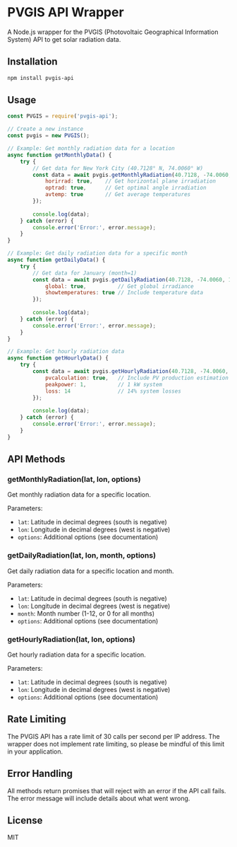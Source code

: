 # PVGIS API Wrapper

A Node.js wrapper for the PVGIS (Photovoltaic Geographical Information System) API to get solar radiation data.

## Installation

```bash
npm install pvgis-api
```

## Usage

```javascript
const PVGIS = require('pvgis-api');

// Create a new instance
const pvgis = new PVGIS();

// Example: Get monthly radiation data for a location
async function getMonthlyData() {
    try {
        // Get data for New York City (40.7128° N, 74.0060° W)
        const data = await pvgis.getMonthlyRadiation(40.7128, -74.0060, {
            horirrad: true,    // Get horizontal plane irradiation
            optrad: true,      // Get optimal angle irradiation
            avtemp: true       // Get average temperatures
        });
        
        console.log(data);
    } catch (error) {
        console.error('Error:', error.message);
    }
}

// Example: Get daily radiation data for a specific month
async function getDailyData() {
    try {
        // Get data for January (month=1)
        const data = await pvgis.getDailyRadiation(40.7128, -74.0060, 1, {
            global: true,          // Get global irradiance
            showtemperatures: true // Include temperature data
        });
        
        console.log(data);
    } catch (error) {
        console.error('Error:', error.message);
    }
}

// Example: Get hourly radiation data
async function getHourlyData() {
    try {
        const data = await pvgis.getHourlyRadiation(40.7128, -74.0060, {
            pvcalculation: true,   // Include PV production estimation
            peakpower: 1,          // 1 kW system
            loss: 14               // 14% system losses
        });
        
        console.log(data);
    } catch (error) {
        console.error('Error:', error.message);
    }
}
```

## API Methods

### getMonthlyRadiation(lat, lon, options)
Get monthly radiation data for a specific location.

Parameters:
- `lat`: Latitude in decimal degrees (south is negative)
- `lon`: Longitude in decimal degrees (west is negative)
- `options`: Additional options (see documentation)

### getDailyRadiation(lat, lon, month, options)
Get daily radiation data for a specific location and month.

Parameters:
- `lat`: Latitude in decimal degrees (south is negative)
- `lon`: Longitude in decimal degrees (west is negative)
- `month`: Month number (1-12, or 0 for all months)
- `options`: Additional options (see documentation)

### getHourlyRadiation(lat, lon, options)
Get hourly radiation data for a specific location.

Parameters:
- `lat`: Latitude in decimal degrees (south is negative)
- `lon`: Longitude in decimal degrees (west is negative)
- `options`: Additional options (see documentation)

## Rate Limiting

The PVGIS API has a rate limit of 30 calls per second per IP address. The wrapper does not implement rate limiting, so please be mindful of this limit in your application.

## Error Handling

All methods return promises that will reject with an error if the API call fails. The error message will include details about what went wrong.

## License

MIT 